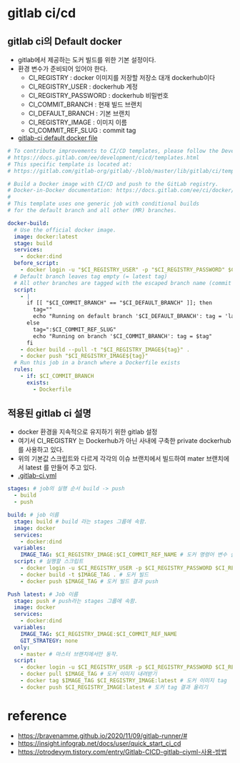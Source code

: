 # gitlab ci/cd

## gitlab ci의 Default docker
- gitlab에서 제공하는 도커 빌드를 위한 기본 설정이다.
- 환경 변수가 준비되어 있어야 한다. 
  - CI_REGISTRY : docker 이미지를 저장할 저장소 대개 dockerhub이다
  - CI_REGISTRY_USER : dockerhub 계정
  - CI_REGISTRY_PASSWORD : dockerhub 비밀번호
  - CI_COMMIT_BRANCH : 현재 빌드 브랜치
  - CI_DEFAULT_BRANCH : 기본 브랜치
  - CI_REGISTRY_IMAGE : 이미지 이름
  - CI_COMMIT_REF_SLUG : commit tag
- [gitlab-ci default docker file](https://gitlab.com/gitlab-org/gitlab/-/blob/master/lib/gitlab/ci/templates/Docker.gitlab-ci.yml)

```yaml
# To contribute improvements to CI/CD templates, please follow the Development guide at:
# https://docs.gitlab.com/ee/development/cicd/templates.html
# This specific template is located at:
# https://gitlab.com/gitlab-org/gitlab/-/blob/master/lib/gitlab/ci/templates/Docker.gitlab-ci.yml

# Build a Docker image with CI/CD and push to the GitLab registry.
# Docker-in-Docker documentation: https://docs.gitlab.com/ee/ci/docker/using_docker_build.html
#
# This template uses one generic job with conditional builds
# for the default branch and all other (MR) branches.

docker-build:
  # Use the official docker image.
  image: docker:latest
  stage: build
  services:
    - docker:dind
  before_script:
    - docker login -u "$CI_REGISTRY_USER" -p "$CI_REGISTRY_PASSWORD" $CI_REGISTRY
  # Default branch leaves tag empty (= latest tag)
  # All other branches are tagged with the escaped branch name (commit ref slug)
  script:
    - |
      if [[ "$CI_COMMIT_BRANCH" == "$CI_DEFAULT_BRANCH" ]]; then
        tag=""
        echo "Running on default branch '$CI_DEFAULT_BRANCH': tag = 'latest'"
      else
        tag=":$CI_COMMIT_REF_SLUG"
        echo "Running on branch '$CI_COMMIT_BRANCH': tag = $tag"
      fi
    - docker build --pull -t "$CI_REGISTRY_IMAGE${tag}" .
    - docker push "$CI_REGISTRY_IMAGE${tag}"
  # Run this job in a branch where a Dockerfile exists
  rules:
    - if: $CI_COMMIT_BRANCH
      exists:
        - Dockerfile
```

## 적용된 gitlab ci  설명
- docker 환경을 지속적으로 유지하기 위한 gitlab 설정
- 여기서 CI_REGISTRY 는 Dockerhub가 아닌 사내에 구축한 private dockerhub를 사용하고 있다.
- 위의 기본값 스크립트와 다르게 각각의 이슈 브랜치에서 빌드하여 mater 브랜치에서 latest 를 만들어 주고 있다.
- [.gitlab-ci.yml](https://git.testdns.dev/jyko/cxr-anomaly-detection_pytorch/-/blob/master/.gitlab-ci.yml)
```yaml
stages: # job의 실행 순서 build -> push
  - build
  - push

build: # job 이름
  stage: build # build 라는 stages 그룹에 속함.
  image: docker
  services:
    - docker:dind
  variables:
    IMAGE_TAG: $CI_REGISTRY_IMAGE:$CI_COMMIT_REF_NAME # 도커 명령어 변수 설정
  script: # 실행할 스크립트
    - docker login -u $CI_REGISTRY_USER -p $CI_REGISTRY_PASSWORD $CI_REGISTRY # 도커 로그인
    - docker build -t $IMAGE_TAG . # 도커 빌드
    - docker push $IMAGE_TAG # 도커 빌드 결과 push

Push latest: # Job 이름
  stage: push # push라는 stages 그룹에 속함.
  image: docker
  services:
    - docker:dind
  variables:
    IMAGE_TAG: $CI_REGISTRY_IMAGE:$CI_COMMIT_REF_NAME
    GIT_STRATEGY: none
  only:
    - master # 마스터 브랜치에서만 동작.
  script:
    - docker login -u $CI_REGISTRY_USER -p $CI_REGISTRY_PASSWORD $CI_REGISTRY # 도커 로그인
    - docker pull $IMAGE_TAG # 도커 이미지 내려받기
    - docker tag $IMAGE_TAG $CI_REGISTRY_IMAGE:latest # 도커 이미지 tag
    - docker push $CI_REGISTRY_IMAGE:latest # 도커 tag 결과 올리기
```

# reference
- https://bravenamme.github.io/2020/11/09/gitlab-runner/#
- https://insight.infograb.net/docs/user/quick_start_ci_cd
- https://otrodevym.tistory.com/entry/Gitlab-CICD-gitlab-ciyml-사용-방법